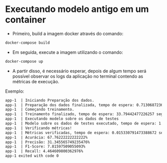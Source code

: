 # Executando modelo antigo em um container

- Primeiro, build a imagem docker através do comando:

```sh
docker-compose build
```

- Em seguida, execute a imagem utilizando o comando:

```sh
docker-compose up
```

- A partir disso, é necessário esperar, depois de algum tempo será possível observar os logs da aplicação no terminal contendo as métricas de execução.

Exemplo:

```txt
app-1  | Iniciando Preparação dos dados.
app-1  | Preparação dos dados finalizada, tempo de espera: 0.7130687236785889 segundos.
app-1  | Começando treinamento.
app-1  | Treinamento finalizado, tempo de espera: 33.79442477226257 segundos.
app-1  | Executando modelo sobre os dados de testes
app-1  | Modelo sobre os dados de testes executado, tempo de espera: 1.0231773853302002 segundos.
app-1  | Verificando métricas!
app-1  | Métricas verificadas, tempo de espera: 0.015330791473388672 segundos.
app-1  | Acurácia: 67.76222222222222%
app-1  | Precisão: 31.345565749235476%
app-1  | F1-Score: 7.81597509055093%
app-1  | Recall: 4.464609800362976%
app-1 exited with code 0
```